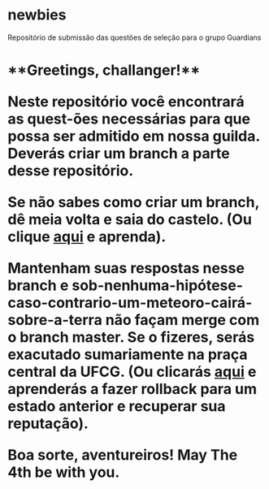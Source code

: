 # newbies
Repositório de submissão das questões de seleção para o grupo Guardians

<h1>**Greetings, challanger!**

Neste repositório você encontrará as quest-ões necessárias para que possa ser admitido em nossa guilda. 
Deverás criar um branch a parte desse repositório.

Se não sabes como criar um branch, dê meia volta e saia do castelo.
(Ou clique [aqui](https://git-scm.com/book/pt-br/v1/Ramifica%C3%A7%C3%A3o-Branching-no-Git-O-que-%C3%A9-um-Branch) e aprenda). 

Mantenham suas respostas nesse branch e sob-nenhuma-hipótese-caso-contrario-um-meteoro-cairá-sobre-a-terra não façam merge com o branch master. Se o fizeres, serás exacutado sumariamente na praça central da UFCG.
(Ou clicarás [aqui](https://git-scm.com/blog/2010/03/02/undoing-merges.html) e aprenderás a fazer rollback para um estado anterior e recuperar sua reputação).

Boa sorte, aventureiros!
May The 4th be with you. 
